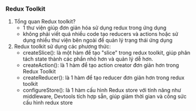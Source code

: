 ### Redux Toolkit
1. Tổng quan Redux toolkit?
    - 1 thư viện giúp đơn giản hóa sử dụng redux trong ứng dụng
    - không phải viết quá nhiều code tạo reducers và actions hoặc sử dụng nhiều thư viện bên ngoài để quản lý trạng thái ứng dụng
2. Redux toolkit sử dụng các phương thức:
    - createSlice(): là một hàm để tạo "slice" trong redux toolkit, giúp phân tách state thành các phần nhỏ hơn và quản lý dễ hơn.
    - createAction(): là 1 hàm để tạo action creator đơn giản hơn trong Redux Toolkit
    - createReducer(): là 1 hàm để tạo reducer đơn giản hơn trong redux toolkit
    - configureStore(): là 1 hàm cấu hình Redux store với tính năng như middleware, Devtools tích hợp sẵn, giúp giảm thời gian và công sức cấu hình redux store